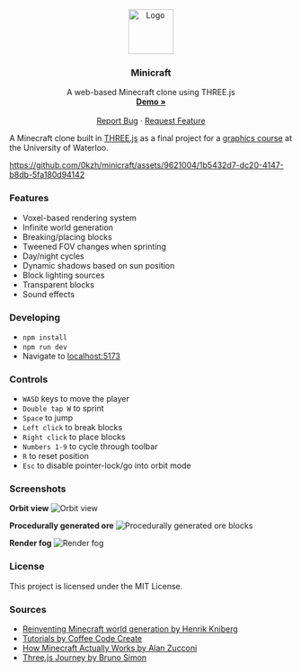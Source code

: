 <div align="center">
  <a href="https://github.com/othneildrew/Best-README-Template">
    <img src="https://github.com/0kzh/minicraft/assets/9621004/7bcb67eb-2491-4dc5-8649-c6f7035aaf97" alt="Logo" width="80" height="80">
  </a>

  <h3 align="center">Minicraft</h3>

  <p align="center">
    A web-based Minecraft clone using THREE.js
    <br />
    <a href="https://minecraft.kelvinzhang.ca"><strong>Demo »</strong></a>
    <br />
    <br />
    <a href="https://github.com/othneildrew/Best-README-Template/issues">Report Bug</a>
    ·
    <a href="https://github.com/othneildrew/Best-README-Template/issues">Request Feature</a>
  </p>
</div>


A Minecraft clone built in [THREE.js](https://threejs.org/) as a final project for a [graphics course](https://student.cs.uwaterloo.ca/~cs488/Fall2023) at the University of Waterloo. 

https://github.com/0kzh/minicraft/assets/9621004/1b5432d7-dc20-4147-b8db-5fa180d94142

### Features
* Voxel-based rendering system
* Infinite world generation
* Breaking/placing blocks
* Tweened FOV changes when sprinting
* Day/night cycles
* Dynamic shadows based on sun position
* Block lighting sources
* Transparent blocks
* Sound effects

### Developing
- `npm install`
- `npm run dev`
- Navigate to [localhost:5173](http://localhost:5173)

### Controls
- `WASD` keys to move the player
- `Double tap W` to sprint 
- `Space` to jump
- `Left click` to break blocks
- `Right click` to place blocks
- `Numbers 1-9` to cycle through toolbar
- `R` to reset position
- `Esc` to disable pointer-lock/go into orbit mode

### Screenshots
**Orbit view**
![Orbit view](https://github.com/0kzh/minicraft/assets/9621004/8e46ce09-9442-4bb1-94b2-d2394e403cdf)

**Procedurally generated ore**
![Procedurally generated ore blocks](https://github.com/0kzh/minicraft/assets/9621004/2f4a0342-1246-4663-896d-5bdabafdda3f)

**Render fog**
![Render fog](https://github.com/0kzh/minicraft/assets/9621004/6cea76fe-8b29-4738-aa2a-3df59c70f06f)

### License
This project is licensed under the MIT License.

### Sources
- [Reinventing Minecraft world generation by Henrik Kniberg](https://www.youtube.com/watch?v=ob3VwY4JyzE)
- [Tutorials by Coffee Code Create](https://www.youtube.com/playlist?list=PLtzt35QOXmkKALLv9RzT8oGwN5qwmRjTo)
- [How Minecraft Actually Works by Alan Zucconi](https://www.youtube.com/watch?v=YyVAaJqYAfE)
- [Three.js Journey by Bruno Simon](https://threejs-journey.com)
